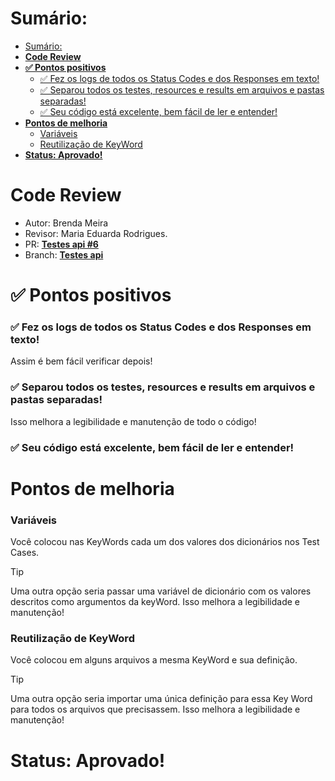 # Sumário:
- [Sumário:](#sumário)
- [**Code Review**](#code-review)
- [**✅ Pontos positivos**](#-pontos-positivos)
    - [✅ Fez os logs de todos os Status Codes e dos Responses em texto!](#-fez-os-logs-de-todos-os-status-codes-e-dos-responses-em-texto)
    - [✅ Separou todos os testes, resources e results em arquivos e pastas separadas!](#-separou-todos-os-testes-resources-e-results-em-arquivos-e-pastas-separadas)
    - [✅ Seu código está excelente, bem fácil de ler e entender!](#-seu-código-está-excelente-bem-fácil-de-ler-e-entender)
- [**Pontos de melhoria**](#pontos-de-melhoria)
    - [Variáveis](#variáveis)
    - [Reutilização de KeyWord](#reutilização-de-keyword)
- [**Status: Aprovado!**](#status-aprovado)


# **Code Review**
- Autor: Brenda Meira
- Revisor: Maria Eduarda Rodrigues.
- PR: [**Testes api #6**](https://github.com/meiraBre/Compass-uol/pull/6)
- Branch: [**Testes api**](https://github.com/meiraBre/Compass-uol/tree/testesAPI)
 
# **✅ Pontos positivos**
### ✅ Fez os logs de todos os Status Codes e dos Responses em texto!
Assim é bem fácil verificar depois!

### ✅ Separou todos os testes, resources e results em arquivos e pastas separadas!
Isso melhora a legibilidade e manutenção de todo o código!

### ✅ Seu código está excelente, bem fácil de ler e entender!

# **Pontos de melhoria**

### Variáveis

Você colocou nas KeyWords cada um dos valores dos dicionários nos Test Cases.
> [!TIP]
> Uma outra opção seria passar uma variável de dicionário com os valores descritos como argumentos da keyWord.
> Isso melhora a legibilidade e manutenção!

### Reutilização de KeyWord

Você colocou em alguns arquivos a mesma KeyWord e sua definição.
> [!TIP]
> Uma outra opção seria importar uma única definição para essa Key Word para todos os arquivos que precisassem.
> Isso melhora a legibilidade e manutenção!

# **Status: Aprovado!**